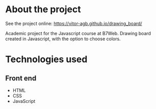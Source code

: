 # About the project

See the project online: 
https://vitor-agb.github.io/drawing_board/

Academic project for the Javascript course at B7Web.
Drawing board created in Javascript, with the option to choose colors.

# Technologies used
## Front end
- HTML
- CSS   
- JavaScript
